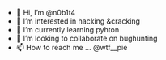 - 👋 Hi, I’m @n0b1t4
- 👀 I’m interested in hacking &cracking
- 🌱 I’m currently learning pyhton
- 💞️ I’m looking to collaborate on bughunting
- 📫 How to reach me ... @wtf__pie

<!---
n0b1t4/n0b1t4 is a ✨ special ✨ repository because its `README.md` (this file) appears on your GitHub profile.
You can click the Preview link to take a look at your changes.
--->
